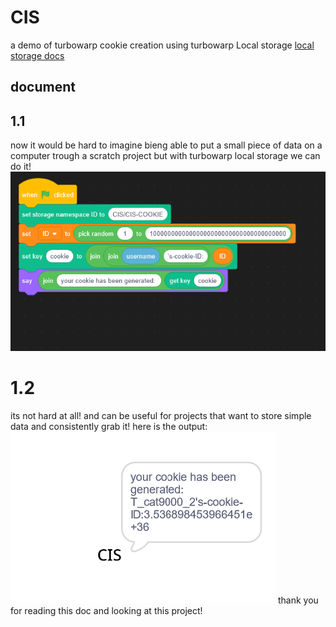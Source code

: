 # CIS
a demo of turbowarp cookie creation using turbowarp Local storage [local storage docs](https://extensions.turbowarp.org/local-storage)
## document
## 1.1
now it would be hard to imagine bieng able to put a small piece of data on a computer trough a scratch project but with turbowarp local storage we can do it!
![image1](https://github.com/Alter-Net-codes/CIS/blob/main/images/Screenshot-2024-10-11-082752.png) 
# 1.2
its not hard at all! and can be useful for projects that want to store simple data and consistently grab it! here is the output:
![image1](https://github.com/Alter-Net-codes/CIS/blob/main/images/Screenshot-2024-10-11-082802.png) 
thank you for reading this doc and looking at this project!
